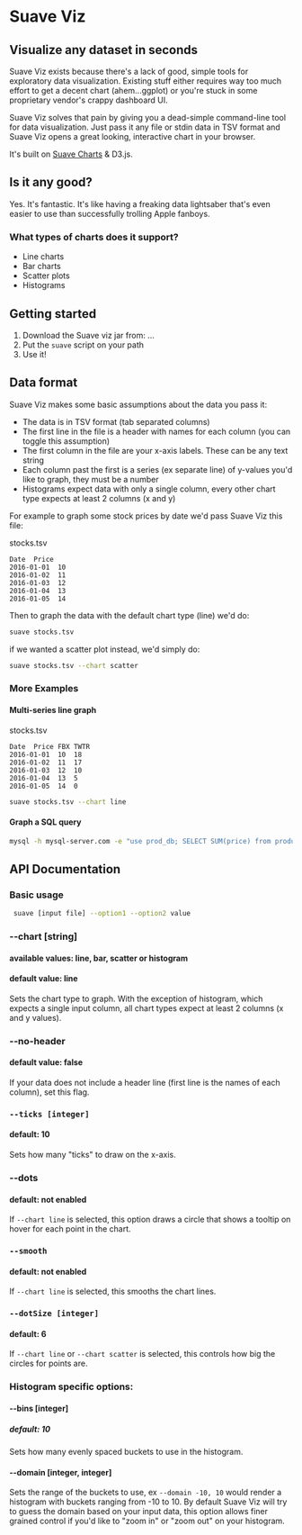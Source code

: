 # Suave Viz

## Visualize any dataset in seconds
Suave Viz exists because there's a lack of good, simple tools for exploratory data visualization. Existing stuff either requires way too much effort to get a decent chart (ahem...ggplot) or you're stuck in some proprietary vendor's crappy dashboard UI.

Suave Viz solves that pain by giving you a dead-simple command-line tool for data visualization. Just pass it any file or stdin data in TSV format and Suave Viz opens a great looking, interactive chart in your browser. 

It's built on [Suave Charts](http://suavecharts.com) & D3.js.

## Is it any good?

Yes. It's fantastic. It's like having a freaking data lightsaber that's even easier to use than successfully trolling Apple fanboys. 

### What types of charts does it support?

- Line charts
- Bar charts
- Scatter plots
- Histograms

## Getting started

1. Download the Suave viz jar from: ...
2. Put the `suave` script on your path
3. Use it!

## Data format

Suave Viz makes some basic assumptions about the data you pass it: 

- The data is in TSV format (tab separated columns) 
- The first line in the file is a header with names for each column (you can toggle this assumption)
- The first column in the file are your x-axis labels. These can be any text string
- Each column past the first is a series (ex separate line) of y-values you'd like to graph, they must be a number
- Histograms expect data with only a single column, every other chart type expects at least 2 columns (x and y)

For example to graph some stock prices by date we'd pass Suave Viz this file: 

stocks.tsv
```
Date  Price
2016-01-01  10
2016-01-02  11
2016-01-03  12
2016-01-04  13
2016-01-05  14
```

Then to graph the data with the default chart type (line) we'd do:

```bash
suave stocks.tsv 
```

if we wanted a scatter plot instead, we'd simply do:
```bash
suave stocks.tsv --chart scatter
```

### More Examples

#### Multi-series line graph

stocks.tsv
```
Date  Price FBX TWTR
2016-01-01  10  18
2016-01-02  11  17
2016-01-03  12  10
2016-01-04  13  5
2016-01-05  14  0
```

```bash
suave stocks.tsv --chart line
```

#### Graph a SQL query

```bash
mysql -h mysql-server.com -e "use prod_db; SELECT SUM(price) from product_sales GROUP BY day;" | suave --chart bar
```

## API Documentation

### Basic usage
```bash
 suave [input file] --option1 --option2 value
```

### --chart [string]
#### available values: line, bar, scatter or histogram
#### default value: line
Sets the chart type to graph. With the exception of histogram, which expects a single input column, all chart types expect at least 2 columns (x and y values).

### --no-header
#### default value: false
If your data does not include a header line (first line is the names of each column), set this flag.

### `--ticks [integer]`
#### default: 10
Sets how many "ticks" to draw on the x-axis.

### --dots
#### default: not enabled
If `--chart line` is selected, this option draws a circle that shows a tooltip on hover for each point in the chart.

### `--smooth`
#### default: not enabled
If `--chart line` is selected, this smooths the chart lines. 

### `--dotSize [integer]`
#### default: 6
If `--chart line` or `--chart scatter` is selected, this controls how big the circles for points are. 

### Histogram specific options:

#### --bins [integer]
##### default: 10
Sets how many evenly spaced buckets to use in the histogram. 

#### --domain [integer, integer]
Sets the range of the buckets to use, ex `--domain -10, 10` would render a histogram with buckets ranging from -10 to 10. By default Suave Viz will try to guess the domain based on your input data, this option allows finer grained control if you'd like to "zoom in" or "zoom out" on your histogram.  
